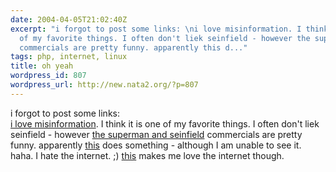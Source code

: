 ```yaml
---
date: 2004-04-05T21:02:40Z
excerpt: "i forgot to post some links: \ni love misinformation. I think it is one
  of my favorite things. I often don't liek seinfield - however the superman and seinfield
  commercials are pretty funny. apparently this d..."
tags: php, internet, linux
title: oh yeah
wordpress_id: 807
wordpress_url: http://new.nata2.org/?p=807
---
```


i forgot to post some links: <br/>
<a href="http://www.thoraxcorp.com">i love misinformation</a>. I think it is one of my favorite things. I often don't liek seinfield - however <a href="http://www.jerry.digisle.tv/room.html">the superman and seinfield</a> commercials are pretty funny. apparently <a href="http://www.flash-gear.com/draw/drw.php?id=2788&amp;a=139143950&amp;c=310144110">this</a> does something - although I am unable to see it. haha. I hate the internet. ;) <a href="http://www.linux.ie/pipermail/ilug/2004-April/013049.html">this</a> makes me love the internet though.
